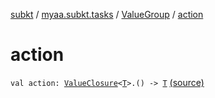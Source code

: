 [subkt](../../index.md) / [myaa.subkt.tasks](../index.md) / [ValueGroup](index.md) / [action](./action.md)

# action

`val action: `[`ValueClosure`](../-value-closure/index.md)`<`[`T`](index.md#T)`>.() -> `[`T`](index.md#T) [(source)](https://github.com/Myaamori/SubKt/blob/0.1.8/src/main/kotlin/myaa/subkt/tasks/tasks.kt#L550)